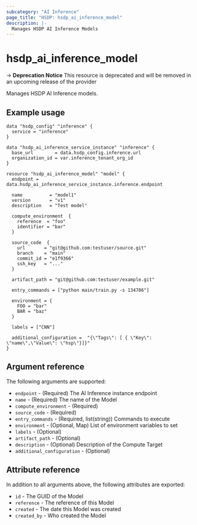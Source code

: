 ```yaml
---
subcategory: "AI Inference"
page_title: "HSDP: hsdp_ai_inference_model"
description: |-
  Manages HSDP AI Inference Models
---
```


# hsdp_ai_inference_model

-> **Deprecation Notice** This resource is deprecated and will be removed in an upcoming release of the provider

Manages HSDP AI Inference models.

## Example usage

```hcl
data "hsdp_config" "inference" {
  service = "inference"
}

data "hsdp_ai_inference_service_instance" "inference" {
  base_url        = data.hsdp_config.inference.url
  organization_id = var.inference_tenant_org_id
}

resource "hsdp_ai_inference_model" "model" {
  endpoint = data.hsdp_ai_inference_service_instance.inference.endpoint
  
  name          = "model1"
  version       = "v1"
  description   = "Test model"
 
  compute_environment  {
    reference  = "foo"
    identifier = "bar"
  }
  
  source_code  {
    url       = "git@github.com:testuser/source.git"
    branch    = "main"
    commit_id = "e1f9366"
    ssh_key   = "..."
  }

  artifact_path = "git@github.com:testuser/example.git"

  entry_commands = ["python main/train.py -s 134786"]
  
  environment = {
    FOO = "bar"
    BAR = "baz"
  }
  
  labels = ["CNN"]

  additional_configuration =  "{\"Tags\": [ { \"Key\": \"name\",\"Value\": \"hsp\"}]}"
}
```

## Argument reference

The following arguments are supported:

* `endpoint` - (Required) The AI Inference instance endpoint
* `name` - (Required) The name of the Model
* `compute_environment` - (Required)
* `source_code` - (Required)
* `entry_commands` - (Required, list(string)) Commands to execute
* `environment` - (Optional, Map) List of environment variables to set
* `labels` - (Optional)
* `artifact_path` - (Optional)
* `description` - (Optional) Description of the Compute Target
* `additional_configuration` - (Optional)

## Attribute reference

In addition to all arguments above, the following attributes are exported:

* `id` - The GUID of the Model
* `reference` - The reference of this Model
* `created` - The date this Model  was created
* `created_by` - Who created the Model
